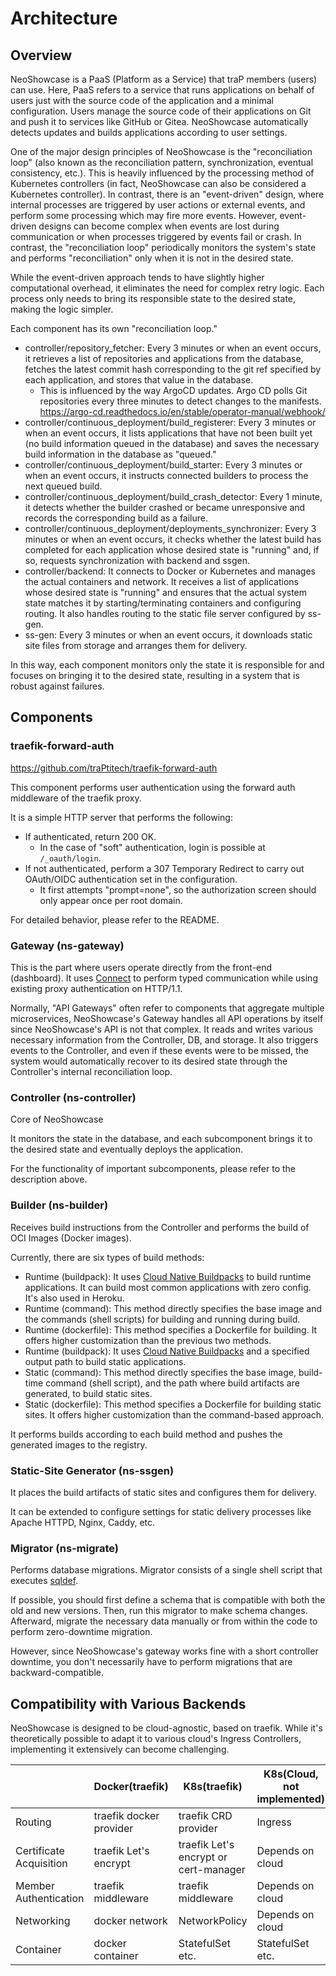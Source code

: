 # Architecture

## Overview

NeoShowcase is a PaaS (Platform as a Service) that traP members (users) can use.
Here, PaaS refers to a service that runs applications on behalf of users just with the source code of the application and a minimal configuration.
Users manage the source code of their applications on Git and push it to services like GitHub or Gitea.
NeoShowcase automatically detects updates and builds applications according to user settings.

One of the major design principles of NeoShowcase is the "reconciliation loop" (also known as the reconciliation pattern, synchronization, eventual consistency, etc.).
This is heavily influenced by the processing method of Kubernetes controllers (in fact, NeoShowcase can also be considered a Kubernetes controller).
In contrast, there is an "event-driven" design, where internal processes are triggered by user actions or external events, and perform some processing which may fire more events.
However, event-driven designs can become complex when events are lost during communication or when processes triggered by events fail or crash.
In contrast, the "reconciliation loop" periodically monitors the system's state and performs "reconciliation" only when it is not in the desired state.

While the event-driven approach tends to have slightly higher computational overhead, it eliminates the need for complex retry logic.
Each process only needs to bring its responsible state to the desired state, making the logic simpler.

Each component has its own "reconciliation loop."

- controller/repository_fetcher: Every 3 minutes or when an event occurs, it retrieves a list of repositories and applications from the database, fetches the latest commit hash corresponding to the git ref specified by each application, and stores that value in the database.
   - This is influenced by the way ArgoCD updates. Argo CD polls Git repositories every three minutes to detect changes to the manifests. https://argo-cd.readthedocs.io/en/stable/operator-manual/webhook/
- controller/continuous_deployment/build_registerer: Every 3 minutes or when an event occurs, it lists applications that have not been built yet (no build information queued in the database) and saves the necessary build information in the database as "queued."
- controller/continuous_deployment/build_starter: Every 3 minutes or when an event occurs, it instructs connected builders to process the next queued build.
- controller/continuous_deployment/build_crash_detector: Every 1 minute, it detects whether the builder crashed or became unresponsive and records the corresponding build as a failure.
- controller/continuous_deployment/deployments_synchronizer: Every 3 minutes or when an event occurs, it checks whether the latest build has completed for each application whose desired state is "running" and, if so, requests synchronization with backend and ssgen.
- controller/backend: It connects to Docker or Kubernetes and manages the actual containers and network. It receives a list of applications whose desired state is "running" and ensures that the actual system state matches it by starting/terminating containers and configuring routing. It also handles routing to the static file server configured by ss-gen.
- ss-gen: Every 3 minutes or when an event occurs, it downloads static site files from storage and arranges them for delivery.

In this way, each component monitors only the state it is responsible for and focuses on bringing it to the desired state, resulting in a system that is robust against failures.

## Components

### traefik-forward-auth

https://github.com/traPtitech/traefik-forward-auth

This component performs user authentication using the forward auth middleware of the traefik proxy.

It is a simple HTTP server that performs the following:

- If authenticated, return 200 OK.
   - In the case of "soft" authentication, login is possible at `/_oauth/login`.
- If not authenticated, perform a 307 Temporary Redirect to carry out OAuth/OIDC authentication set in the configuration.
   - It first attempts "prompt=none", so the authorization screen should only appear once per root domain.

For detailed behavior, please refer to the README.

### Gateway (ns-gateway)

This is the part where users operate directly from the front-end (dashboard).
It uses [Connect](https://connect.build/) to perform typed communication while using existing proxy authentication on HTTP/1.1.

Normally, "API Gateways" often refer to components that aggregate multiple microservices, NeoShowcase's Gateway handles all API operations by itself since NeoShowcase's API is not that complex.
It reads and writes various necessary information from the Controller, DB, and storage.
It also triggers events to the Controller, and even if these events were to be missed, the system would automatically recover to its desired state through the Controller's internal reconciliation loop.

### Controller (ns-controller)

Core of NeoShowcase

It monitors the state in the database, and each subcomponent brings it to the desired state and eventually deploys the application.

For the functionality of important subcomponents, please refer to the description above.

### Builder (ns-builder)

Receives build instructions from the Controller and performs the build of OCI Images (Docker images).

Currently, there are six types of build methods:

- Runtime (buildpack): It uses [Cloud Native Buildpacks](https://buildpacks.io/) to build runtime applications. It can build most common applications with zero config. It's also used in Heroku.
- Runtime (command): This method directly specifies the base image and the commands (shell scripts) for building and running during build.
- Runtime (dockerfile): This method specifies a Dockerfile for building. It offers higher customization than the previous two methods.
- Runtime (buildpack): It uses [Cloud Native Buildpacks](https://buildpacks.io/) and a specified output path to build static applications.
- Static (command): This method directly specifies the base image, build-time command (shell script), and the path where build artifacts are generated, to build static sites.
- Static (dockerfile): This method specifies a Dockerfile for building static sites. It offers higher customization than the command-based approach.

It performs builds according to each build method and pushes the generated images to the registry.

### Static-Site Generator (ns-ssgen)

It places the build artifacts of static sites and configures them for delivery.

It can be extended to configure settings for static delivery processes like Apache HTTPD, Nginx, Caddy, etc.

### Migrator (ns-migrate)

Performs database migrations.
Migrator consists of a single shell script that executes [sqldef](https://github.com/sqldef/sqldef).

If possible, you should first define a schema that is compatible with both the old and new versions.
Then, run this migrator to make schema changes.
Afterward, migrate the necessary data manually or from within the code to perform zero-downtime migration.

However, since NeoShowcase's gateway works fine with a short controller downtime, you don't necessarily have to perform migrations that are backward-compatible.

## Compatibility with Various Backends

NeoShowcase is designed to be cloud-agnostic, based on traefik. While it's theoretically possible to adapt it to various cloud's Ingress Controllers, implementing it extensively can become challenging.

|           | Docker(traefik)         | K8s(traefik)                          | K8s(Cloud, not implemented)     |
|-----------|-------------------------|---------------------------------------|----------------|
| Routing   | traefik docker provider | traefik CRD provider                  | Ingress |
| Certificate Acquisition     | traefik Let's encrypt   | traefik Let's encrypt or cert-manager | Depends on cloud |
| Member Authentication      | traefik middleware      | traefik middleware                    | Depends on cloud        |
| Networking | docker network          | NetworkPolicy                         | Depends on cloud        |
| Container      | docker container        | StatefulSet etc.                        | StatefulSet etc. |
